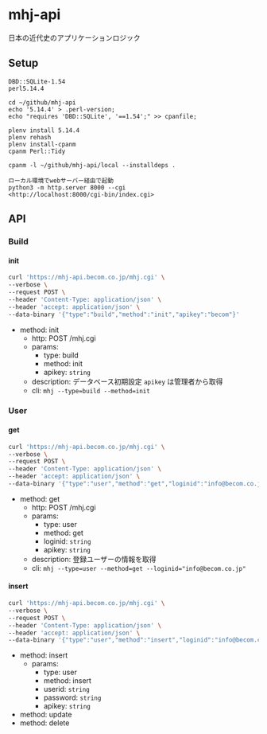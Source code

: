 # mhj-api

日本の近代史のアプリケーションロジック

## Setup

```text
DBD::SQLite-1.54
perl5.14.4

cd ~/github/mhj-api
echo '5.14.4' > .perl-version;
echo "requires 'DBD::SQLite', '==1.54';" >> cpanfile;

plenv install 5.14.4
plenv rehash
plenv install-cpanm
cpanm Perl::Tidy

cpanm -l ~/github/mhj-api/local --installdeps .

ローカル環境でwebサーバー経由で起動
python3 -m http.server 8000 --cgi
<http://localhost:8000/cgi-bin/index.cgi>
```

## API

### Build

#### init

```zsh
curl 'https://mhj-api.becom.co.jp/mhj.cgi' \
--verbose \
--request POST \
--header 'Content-Type: application/json' \
--header 'accept: application/json' \
--data-binary '{"type":"build","method":"init","apikey":"becom"}'
```

- method: init
  - http: POST /mhj.cgi
  - params:
    - type: build
    - method: init
    - apikey: `string`
  - description: データベース初期設定 `apikey` は管理者から取得
  - cli: `mhj --type=build --method=init`

### User

#### get

```zsh
curl 'https://mhj-api.becom.co.jp/mhj.cgi' \
--verbose \
--request POST \
--header 'Content-Type: application/json' \
--header 'accept: application/json' \
--data-binary '{"type":"user","method":"get","loginid":"info@becom.co.jp","apikey":"becom"}'
```

- method: get
  - http: POST /mhj.cgi
  - params:
    - type: user
    - method: get
    - loginid: `string`
    - apikey: `string`
  - description: 登録ユーザーの情報を取得
  - cli: `mhj --type=user --method=get --loginid="info@becom.co.jp"`

#### insert

```zsh
curl 'https://mhj-api.becom.co.jp/mhj.cgi' \
--verbose \
--request POST \
--header 'Content-Type: application/json' \
--header 'accept: application/json' \
--data-binary '{"type":"user","method":"insert","loginid":"info@becom.co.jp","password":"info","apikey":"becom"}'
```

- method: insert
  - params:
    - type: user
    - method: insert
    - userid: `string`
    - password: `string`
    - apikey: `string`
- method: update
- method: delete
